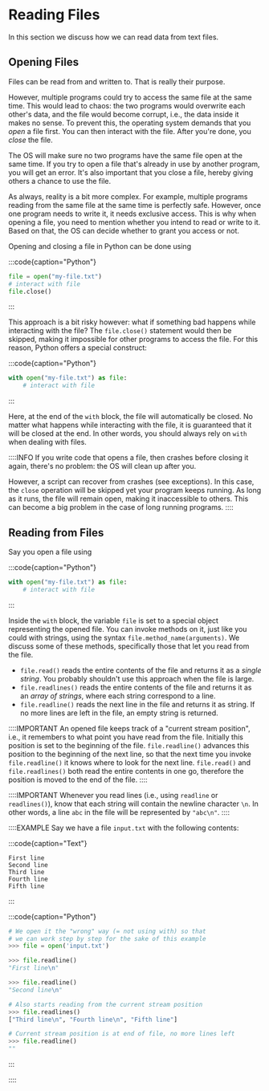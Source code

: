 # Reading Files

In this section we discuss how we can read data from text files.

## Opening Files

Files can be read from and written to.
That is really their purpose.

However, multiple programs could try to access the same file at the same time.
This would lead to chaos: the two programs would overwrite each other's data, and the file would become corrupt, i.e., the data inside it makes no sense.
To prevent this, the operating system demands that you *open* a file first.
You can then interact with the file.
After you're done, you *close* the file.

The OS will make sure no two programs have the same file open at the same time.
If you try to open a file that's already in use by another program, you will get an error.
It's also important that you close a file, hereby giving others a chance to use the file.

As always, reality is a bit more complex.
For example, multiple programs reading from the same file at the same time is perfectly safe.
However, once one program needs to write it, it needs exclusive access.
This is why when opening a file, you need to mention whether you intend to read or write to it.
Based on that, the OS can decide whether to grant you access or not.

Opening and closing a file in Python can be done using

:::code{caption="Python"}

```python
file = open("my-file.txt")
# interact with file
file.close()
```

:::

This approach is a bit risky however: what if something bad happens while interacting with the file?
The `file.close()` statement would then be skipped, making it impossible for other programs to access the file.
For this reason, Python offers a special construct:

:::code{caption="Python"}

```python
with open("my-file.txt") as file:
    # interact with file
```

:::

Here, at the end of the `with` block, the file will automatically be closed.
No matter what happens while interacting with the file, it is guaranteed that it will be closed at the end.
In other words, you should always rely on `with` when dealing with files.

::::INFO
If you write code that opens a file, then crashes before closing it again, there's no problem:
the OS will clean up after you.

However, a script can recover from crashes (see exceptions).
In this case, the `close` operation will be skipped yet your program keeps running.
As long as it runs, the file will remain open, making it inaccessible to others.
This can become a big problem in the case of long running programs.
::::

## Reading from Files

Say you open a file using

:::code{caption="Python"}

```python
with open("my-file.txt") as file:
    # interact with file
```

:::

Inside the `with` block, the variable `file` is set to a special object representing the opened file.
You can invoke methods on it, just like you could with strings, using the syntax `file.method_name(arguments)`.
We discuss some of these methods, specifically those that let you read from the file.

* `file.read()` reads the entire contents of the file and returns it as a *single string*.
  You probably shouldn't use this approach when the file is large.
* `file.readlines()` reads the entire contents of the file and returns it as an *array of strings*, where each string correspond to a line.
* `file.readline()` reads the next line in the file and returns it as string.
   If no more lines are left in the file, an empty string is returned.

::::IMPORTANT
An opened file keeps track of a "current stream position", i.e., it remembers to what point you have read from the file.
Initially this position is set to the beginning of the file.
`file.readline()` advances this position to the beginning of the next line, so that the next time you invoke `file.readline()` it knows where to look for the next line.
`file.read()` and `file.readlines()` both read the entire contents in one go, therefore the position is moved to the end of the file.
::::

::::IMPORTANT
Whenever you read lines (i.e., using `readline` or `readlines()`), know that each string will contain the newline character `\n`.
In other words, a line `abc` in the file will be represented by `"abc\n"`.
::::

::::EXAMPLE
Say we have a file `input.txt` with the following contents:

:::code{caption="Text"}

```text
First line
Second line
Third line
Fourth line
Fifth line
```

:::

:::code{caption="Python"}

```python
# We open it the "wrong" way (= not using with) so that
# we can work step by step for the sake of this example
>>> file = open('input.txt')

>>> file.readline()
"First line\n"

>>> file.readline()
"Second line\n"

# Also starts reading from the current stream position
>>> file.readlines()
["Third line\n", "Fourth line\n", "Fifth line"]

# Current stream position is at end of file, no more lines left
>>> file.readline()
""
```

:::

::::
